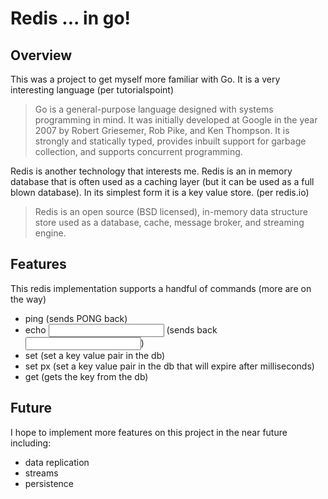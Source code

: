 # Redis ... in go!

## Overview

This was a project to get myself more familiar with Go. It is a very interesting language (per tutorialspoint)

> Go is a general-purpose language designed with systems programming in mind. It was initially developed at Google in the year 2007 by Robert Griesemer, Rob Pike, and Ken Thompson. It is strongly and statically typed, provides inbuilt support for garbage collection, and supports concurrent programming.

Redis is another technology that interests me. Redis is an in memory database that is often used as a caching layer (but it can be used as a full blown database). In its simplest form it is a key value store. (per redis.io)

> Redis is an open source (BSD licensed), in-memory data structure store used as a database, cache, message broker, and streaming engine.

## Features

This redis implementation supports a handful of commands (more are on the way)

- ping (sends PONG back)
- echo <input> (sends back <input>)
- set <key> <value> (set a key value pair in the db)
- set <key> <value> px <millis> (set a key value pair in the db that will expire after <millis> milliseconds)
- get <key> (gets the key from the db)

## Future

I hope to implement more features on this project in the near future including:

- data replication
- streams
- persistence